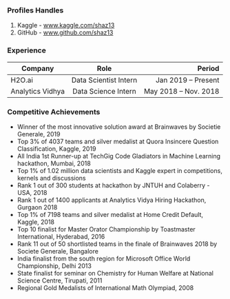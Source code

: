 ### Profiles Handles

1. Kaggle - www.kaggle.com/shaz13
2. GitHub - www.github.com/shaz13


### Experience 

| Company   |      Role      |  Period |
|----------|:-------------:|------:|
|  H2O.ai   |  Data Scientist Intern   | Jan 2019 – Present |
| Analytics Vidhya |    Data Science Intern   |   May 2018 – Nov. 2018 |    

### Competitive Achievements

- Winner of the most innovative solution award at Brainwaves by Societie Generale, 2019
- Top 3% of 4037 teams and silver medalist at Quora Insincere Question Classification, Kaggle, 2019
- All India 1st Runner-up at TechGig Code Gladiators in Machine Learning hackathon, Mumbai, 2018
- Top 1% of 1.02 million data scientists and Kaggle expert in competitions, kernels and discussions
- Rank 1 out of 300 students at hackathon by JNTUH and Colaberry - USA, 2018
- Rank 1 out of 1400  applicants at Analytics Vidya Hiring Hackathon, Gurgaon 2018
- Top 1% of 7198 teams and silver medalist at Home Credit Default, Kaggle, 2018
- Top 10 finalist for Master Orator Championship by Toastmaster International, Hyderabad, 2016
- Rank 11 out of 50 shortlisted teams in the finale of Brainwaves 2018 by Societe Generale, Bangalore
- India finalist from the south region for Microsoft Office World Championship, Delhi 2013
- State finalist for seminar on Chemistry for Human Welfare at National Science Centre, Tirupati, 2011
- Regional Gold Medalists of International Math Olympiad, 2008

